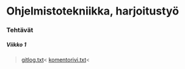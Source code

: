 # Ohjelmistotekniikka, harjoitustyö
### Tehtävät
##### Viikko 1
>[gitlog.txt](https://github.com/brontto/ot-harjoitustyo/blob/master/laskarit/Viikko1/gitlog.txt)<
>[komentorivi.txt](https://github.com/brontto/ot-harjoitustyo/blob/master/laskarit/Viikko1/komentorivi.txt)<

